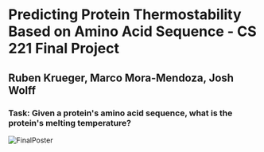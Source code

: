 # Predicting Protein Thermostability Based on Amino Acid Sequence - CS 221 Final Project

## Ruben Krueger, Marco Mora-Mendoza, Josh Wolff

### Task: Given a protein's amino acid sequence, what is the protein's melting temperature?

![FinalPoster](https://docs.google.com/presentation/d/1CWU11afcbkq4qeS4jPXvRnxaGTBt5tzRnvu-dPOAuDU/edit#slide=id.g5ad7e113a8_1_37)
